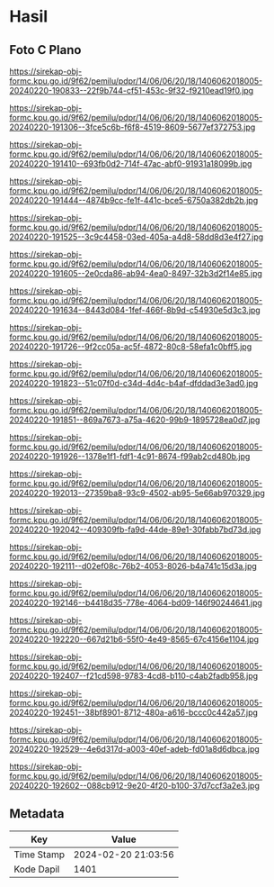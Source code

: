 # Hasil

## Foto C Plano

https://sirekap-obj-formc.kpu.go.id/9f62/pemilu/pdpr/14/06/06/20/18/1406062018005-20240220-190833--22f9b744-cf51-453c-9f32-f9210ead19f0.jpg

https://sirekap-obj-formc.kpu.go.id/9f62/pemilu/pdpr/14/06/06/20/18/1406062018005-20240220-191306--3fce5c6b-f6f8-4519-8609-5677ef372753.jpg

https://sirekap-obj-formc.kpu.go.id/9f62/pemilu/pdpr/14/06/06/20/18/1406062018005-20240220-191410--693fb0d2-714f-47ac-abf0-91931a18099b.jpg

https://sirekap-obj-formc.kpu.go.id/9f62/pemilu/pdpr/14/06/06/20/18/1406062018005-20240220-191444--4874b9cc-fe1f-441c-bce5-6750a382db2b.jpg

https://sirekap-obj-formc.kpu.go.id/9f62/pemilu/pdpr/14/06/06/20/18/1406062018005-20240220-191525--3c9c4458-03ed-405a-a4d8-58dd8d3e4f27.jpg

https://sirekap-obj-formc.kpu.go.id/9f62/pemilu/pdpr/14/06/06/20/18/1406062018005-20240220-191605--2e0cda86-ab94-4ea0-8497-32b3d2f14e85.jpg

https://sirekap-obj-formc.kpu.go.id/9f62/pemilu/pdpr/14/06/06/20/18/1406062018005-20240220-191634--8443d084-1fef-466f-8b9d-c54930e5d3c3.jpg

https://sirekap-obj-formc.kpu.go.id/9f62/pemilu/pdpr/14/06/06/20/18/1406062018005-20240220-191726--9f2cc05a-ac5f-4872-80c8-58efa1c0bff5.jpg

https://sirekap-obj-formc.kpu.go.id/9f62/pemilu/pdpr/14/06/06/20/18/1406062018005-20240220-191823--51c07f0d-c34d-4d4c-b4af-dfddad3e3ad0.jpg

https://sirekap-obj-formc.kpu.go.id/9f62/pemilu/pdpr/14/06/06/20/18/1406062018005-20240220-191851--869a7673-a75a-4620-99b9-1895728ea0d7.jpg

https://sirekap-obj-formc.kpu.go.id/9f62/pemilu/pdpr/14/06/06/20/18/1406062018005-20240220-191926--1378e1f1-fdf1-4c91-8674-f99ab2cd480b.jpg

https://sirekap-obj-formc.kpu.go.id/9f62/pemilu/pdpr/14/06/06/20/18/1406062018005-20240220-192013--27359ba8-93c9-4502-ab95-5e66ab970329.jpg

https://sirekap-obj-formc.kpu.go.id/9f62/pemilu/pdpr/14/06/06/20/18/1406062018005-20240220-192042--409309fb-fa9d-44de-89e1-30fabb7bd73d.jpg

https://sirekap-obj-formc.kpu.go.id/9f62/pemilu/pdpr/14/06/06/20/18/1406062018005-20240220-192111--d02ef08c-76b2-4053-8026-b4a741c15d3a.jpg

https://sirekap-obj-formc.kpu.go.id/9f62/pemilu/pdpr/14/06/06/20/18/1406062018005-20240220-192146--b4418d35-778e-4064-bd09-146f90244641.jpg

https://sirekap-obj-formc.kpu.go.id/9f62/pemilu/pdpr/14/06/06/20/18/1406062018005-20240220-192220--667d21b6-55f0-4e49-8565-67c4156e1104.jpg

https://sirekap-obj-formc.kpu.go.id/9f62/pemilu/pdpr/14/06/06/20/18/1406062018005-20240220-192407--f21cd598-9783-4cd8-b110-c4ab2fadb958.jpg

https://sirekap-obj-formc.kpu.go.id/9f62/pemilu/pdpr/14/06/06/20/18/1406062018005-20240220-192451--38bf8901-8712-480a-a616-bccc0c442a57.jpg

https://sirekap-obj-formc.kpu.go.id/9f62/pemilu/pdpr/14/06/06/20/18/1406062018005-20240220-192529--4e6d317d-a003-40ef-adeb-fd01a8d6dbca.jpg

https://sirekap-obj-formc.kpu.go.id/9f62/pemilu/pdpr/14/06/06/20/18/1406062018005-20240220-192602--088cb912-9e20-4f20-b100-37d7ccf3a2e3.jpg


## Metadata

| Key        | Value               |
| ---------- | ------------------- |
| Time Stamp | 2024-02-20 21:03:56 |
| Kode Dapil | 1401                |



